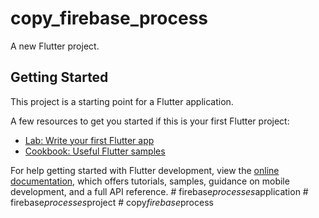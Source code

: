 # copy_firebase_process

A new Flutter project.

## Getting Started

This project is a starting point for a Flutter application.

A few resources to get you started if this is your first Flutter project:

- [Lab: Write your first Flutter app](https://docs.flutter.dev/get-started/codelab)
- [Cookbook: Useful Flutter samples](https://docs.flutter.dev/cookbook)

For help getting started with Flutter development, view the
[online documentation](https://docs.flutter.dev/), which offers tutorials,
samples, guidance on mobile development, and a full API reference.
#   f i r e b a s e _ p r o c e s s e s _ a p p l i c a t i o n  
 #   f i r e b a s e _ p r o c e s s e s _ p r o j e c t  
 #   c o p y _ f i r e b a s e _ p r o c e s s  
 